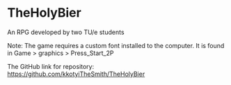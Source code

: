 # TheHolyBier
An RPG developed by two TU/e students


Note: The game requires a custom font installed to the computer. It is found in Game > graphics > Press_Start_2P

The GitHub link for repository: https://github.com/kkotyiTheSmith/TheHolyBier
